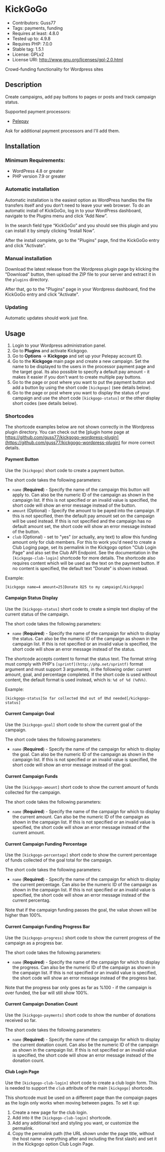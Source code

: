 # KickGoGo
- Contributors: Guss77
- Tags: payments, funding
- Requires at least: 4.8.0
- Tested up to: 4.9.8
- Requires PHP: 7.0.0
- Stable tag: 1.5.1
- License: GPLv2
- License URI: http://www.gnu.org/licenses/gpl-2.0.html

Crowd-funding functionality for Wordpress sites

## Description

Create campaigns, add pay buttons to pages or posts and track campaign status.

Supported payment processors:

 - [Pelepay](http://pelepay.co.il/)

Ask for additional payment processors and I'll add them.

## Installation

### Minimum Requirements:

 * WordPress 4.8 or greater
 * PHP version 7.9 or greater

### Automatic installation

Automatic installation is the easiest option as WordPress handles the file transfers itself and you don’t need to leave your web browser. 
To do an automatic install of KickGoGo, log in to your WordPress dashboard, navigate to the Plugins menu and click “Add New”.

In the search field type “KickGoGo” and you should see this plugin and you can install it by simply clicking “Install Now”.

After the install complete, go to the "Plugins" page, find the KickGoGo entry and click "Activate".

### Manual installation

Download the latest release from the Wordpress plugin page by klicking the "Download" button, then upload the ZIP file to your
server and extract it in the `plugins` directory.

After that, go to the "Plugins" page in your Wordpress dashboard, find the KickGoGo entry and click "Activate".

### Updating

Automatic updates should work just fine.

## Usage

1. Login to your Wordpress administration panel.
2. Go to **Plugins** and activate Kickgogo.
3. Go to **Options** -> **Kickgogo** and set up your Pelepay account ID.
4. Go to the **Kickgogo** main page and create a new campaign. Set the name to be displayed to the users in the processor payment page and the target goal. Its also possible to specify a default pay amount - it makes it easier if you don't want to create multiple pay buttons.
5. Go to the page or post where you want to put the payment button and add a button by using the short code `[kickgogo]` (see details below).
6. Go to the page or post where you want to display the status of your campaign and use the short code `[kickgogo-status]` or the other display short codes (see details below).

### Shortcodes

The shortcode examples below are not shown correctly in the Wordpress plugin directory. You can check out the [plugin home page at https://github.com/guss77/kickgogo-wordpress-plugin](https://github.com/guss77/kickgogo-wordpress-plugin)
for more correct details.

#### Payment Button

Use the `[kickgogo]` short code to create a payment button. 

The short code takes the following parameters:

 * `name` (**Required**) - Specify the name of the campaign this button will apply to. Can also be the numeric ID of the campaign as shown in the campaign list. If this is not specified or an invalid value is specified, the short code will show an error message instead of the button.
 * `amount` (Optional) - Specify the amount to be payed into the campaign. If this is not specified, then the default pay amount set on the campaign will be used instead. If this is not specified and the campaign has no default amount set, the short code will show an error message instead of the button.
 * `club` (Optional) - set to "yes" (or actually, any text) to allow this funding amount only for club members. For this to work you'd need to create a Club Loging page, set its permalink in the Kickgogo option "Club Login Page" and also set the Club API Endpoint. See the documentation in the `[kickgogo-club-login]` shortcode for more details.
The shortcode also requires content which will be used as the text on the payment button. If no content is specified, the default text "Donate" is shown instead.

Example:

```
[kickgogo name=4 amount=25]Donate ₪25 to my campaign[/kickgogo]
```

#### Campaign Status Display

Use the `[kickgogo-status]` short code to create a simple text display of the current status of the campaign.

The short code takes the following parameters:

 * `name` (**Required**) - Specify the name of the campaign for which to display the status. Can also be the numeric ID of the campaign as shown in the campaign list. If this is not specified or an invalid value is specified, the short code will show an error message instead of the status.

The shortcode accepts content to format the status text. The format string must comply with PHP's `[sprintf](http://php.net/sprintf)` format argument and must support 3 arguments, in the following order: current amount, goal, and percentage completed. If the short code is used without content, the default format is used instead, which is: `%d of %d (%d%%)`.

Example:

```
[kickgogo-status]So far collected ₪%d out of ₪%d needed[/kickgogo-status]
```

#### Current Campaign Goal

Use the `[kickgogo-goal]` short code to show the current goal of the campaign.

The short code takes the following parameters:

 * `name` (**Required**) - Specify the name of the campaign for which to display the goal. Can also be the numeric ID of the campaign as shown in the campaign list. If this is not specified or an invalid value is specified, the short code will show an error message instead of the goal.

#### Current Campaign Funds

Use the `[kickgogo-amount]` short code to show the current amount of funds collected for the campaign.

The short code takes the following parameters:

 * `name` (**Required**) - Specify the name of the campaign for which to display the current amount. Can also be the numeric ID of the campaign as shown in the campaign list. If this is not specified or an invalid value is specified, the short code will show an error message instead of the current amount.

#### Current Campaign Funding Percentage

Use the `[kickgogo-percentage]` short code to show the current percentage of funds collected of the goal total for the campaign.

The short code takes the following parameters:

 * `name` (**Required**) - Specify the name of the campaign for which to display the current percentage. Can also be the numeric ID of the campaign as shown in the campaign list. If this is not specified or an invalid value is specified, the short code will show an error message instead of the current percentag.

Note that if the campaign funding passes the goal, the value shown will be higher than 100%.

#### Current Campaign Funding Progress Bar

Use the `[kickgogo-progress]` short code to show the current progress of the campaign as a progress bar.

The short code takes the following parameters:

 * `name` (**Required**) - Specify the name of the campaign for which to display the progress. Can also be the numeric ID of the campaign as shown in the campaign list. If this is not specified or an invalid value is specified, the short code will show an error message instead of the progress bar.
 
 Note that the progress bar only goes as far as %100 - if the campaign is over funded, the bar will still show 100%.

#### Current Campaign Donation Count

Use the `[kickgogo-payments]` short code to show the number of donations received so far.

The short code takes the following parameters:

 * `name` (**Required**) - Specify the name of the campaign for which to display the current donation count. Can also be the numeric ID of the campaign as shown in the campaign list. If this is not specified or an invalid value is specified, the short code will show an error message instead of the donation count.

#### Club Login Page

Use the `[kickgogo-club-login]` short code to create a club login form. This is needed to support the `club` attribute of the main `[kickgogo]` shortcode.

This shortcode must be used on a different page than the compaign pages as the login only works when moving between pages. To set it up:

1. Create a new page for the club login.
2. Add into it the `[kickgogo-club-login]` shortcode.
3. Add any additional text and styling you want, or customize the permalink.
4. Copy the permalink path (the URL shown under the page title, without the host name - everything after and including the first slash) and set it in the Kickgogo option Club Login Page.
